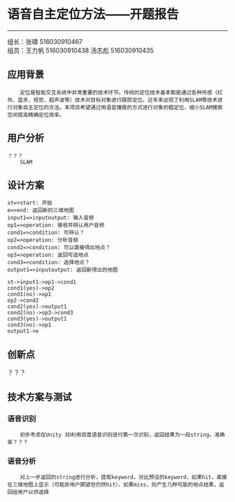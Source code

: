 # 语音自主定位方法——开题报告
----
组长：张啸 516030910467   
组员：王力帆 516030910438    汤志彪 516030910435


## 应用背景
        定位是智能交互系统中非常重要的技术环节。传统的定位技术基本都是通过各种传感（红外、蓝牙、视觉、超声波等）技术对目标对象进行跟踪定位。近年来出现了利用SLAM等技术进行对象自主定位的方法。本项目希望通过用语音播报的方式进行对象的粗定位，缩小SLAM搜索空间提高精确定位效率。


## 用户分析
    ？？？
        SLAM

## 设计方案
```flow
st=>start: 开始
e=>end: 返回新的三维地图
input1=>inputoutput: 输入音频
op1=>operation: 接收并辨认用户音频
cond1=>condition: 可辨认？
op2=>operation: 分析音频
cond2=>condition: 可以直接得出地点？
op3=>operation: 返回可选地点
cond3=>condition: 选择地点？
output1=>inputoutput: 返回新得出的地图

st->input1->op1->cond1
cond1(yes)->op2
cond1(no)->op1
op2->cond2
cond2(yes)->output1
cond2(no)->op3->cond3
cond3(yes)->output1
cond3(no)->op1
output1->e

```


## 创新点
？？？


## 技术方案与测试

### 语音识别
        初步考虑在Unity 3D利用百度语音识别进行第一次识别，返回结果为一段string，准确率？？？
### 语音分析
        对上一步返回的string进行分析，提取keyword，对比预设的keyword，如果hit，直接在三维地图上显示（可能非用户期望但仍然hit），如果miss，则产生几种可能的地点结果，返回给用户以供选择
### 






